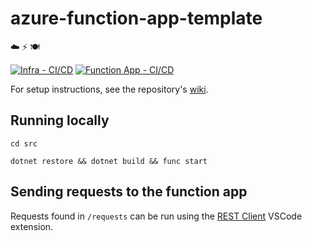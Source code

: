 # azure-function-app-template

☁️ ⚡️ 🍽

[![Infra - CI/CD](https://github.com/thomas-cleary/azure-function-app-template/actions/workflows/infra-cicd.yaml/badge.svg?branch=main)](https://github.com/thomas-cleary/azure-function-app-template/actions/workflows/infra-cicd.yaml)
[![Function App - CI/CD](https://github.com/thomas-cleary/azure-function-app-template/actions/workflows/fa-cicd.yaml/badge.svg?branch=main)](https://github.com/thomas-cleary/azure-function-app-template/actions/workflows/fa-cicd.yaml)

For setup instructions, see the repository's [wiki](https://github.com/thomas-cleary/azure-function-app-template/wiki).

## Running locally

```shell
cd src
```

```shell
dotnet restore && dotnet build && func start
```

## Sending requests to the function app

Requests found in `/requests` can be run using the [REST Client](https://marketplace.visualstudio.com/items?itemName=humao.rest-client) VSCode extension.
